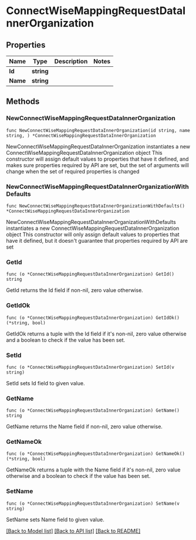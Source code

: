 # ConnectWiseMappingRequestDataInnerOrganization

## Properties

Name | Type | Description | Notes
------------ | ------------- | ------------- | -------------
**Id** | **string** |  | 
**Name** | **string** |  | 

## Methods

### NewConnectWiseMappingRequestDataInnerOrganization

`func NewConnectWiseMappingRequestDataInnerOrganization(id string, name string, ) *ConnectWiseMappingRequestDataInnerOrganization`

NewConnectWiseMappingRequestDataInnerOrganization instantiates a new ConnectWiseMappingRequestDataInnerOrganization object
This constructor will assign default values to properties that have it defined,
and makes sure properties required by API are set, but the set of arguments
will change when the set of required properties is changed

### NewConnectWiseMappingRequestDataInnerOrganizationWithDefaults

`func NewConnectWiseMappingRequestDataInnerOrganizationWithDefaults() *ConnectWiseMappingRequestDataInnerOrganization`

NewConnectWiseMappingRequestDataInnerOrganizationWithDefaults instantiates a new ConnectWiseMappingRequestDataInnerOrganization object
This constructor will only assign default values to properties that have it defined,
but it doesn't guarantee that properties required by API are set

### GetId

`func (o *ConnectWiseMappingRequestDataInnerOrganization) GetId() string`

GetId returns the Id field if non-nil, zero value otherwise.

### GetIdOk

`func (o *ConnectWiseMappingRequestDataInnerOrganization) GetIdOk() (*string, bool)`

GetIdOk returns a tuple with the Id field if it's non-nil, zero value otherwise
and a boolean to check if the value has been set.

### SetId

`func (o *ConnectWiseMappingRequestDataInnerOrganization) SetId(v string)`

SetId sets Id field to given value.


### GetName

`func (o *ConnectWiseMappingRequestDataInnerOrganization) GetName() string`

GetName returns the Name field if non-nil, zero value otherwise.

### GetNameOk

`func (o *ConnectWiseMappingRequestDataInnerOrganization) GetNameOk() (*string, bool)`

GetNameOk returns a tuple with the Name field if it's non-nil, zero value otherwise
and a boolean to check if the value has been set.

### SetName

`func (o *ConnectWiseMappingRequestDataInnerOrganization) SetName(v string)`

SetName sets Name field to given value.



[[Back to Model list]](../README.md#documentation-for-models) [[Back to API list]](../README.md#documentation-for-api-endpoints) [[Back to README]](../README.md)


